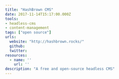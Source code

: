 ```yaml
---
title: "HashBrown CMS"
date: 2017-11-14T15:17:00.000Z
tools:
- headless-cms
- content-management
tags: ["open source"]
urls:
  website: "http://hashbrown.rocks/"
  github:
  twitter:
resources:
  - name: ''
    url: ''
description: "A free and open-source headless CMS"
---
```

